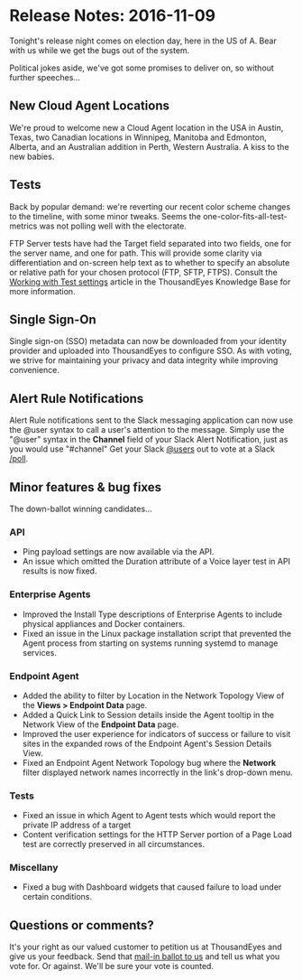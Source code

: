 # Release Notes: 2016-11-09

Tonight's release night comes on election day, here in the US of A.  Bear with us while we get the bugs out of the system.

Political jokes aside, we've got some promises to deliver on, so without further speeches...

## New Cloud Agent Locations

We're proud to welcome new a Cloud Agent location in the USA in Austin, Texas, two Canadian locations in Winnipeg, Manitoba and Edmonton, Alberta, and an Australian addition in Perth, Western Australia.  A kiss to the new babies.

## ​Tests

Back by popular demand: we're reverting our recent color scheme changes to the timeline, with some minor tweaks.  Seems the one-color-fits-all-test-metrics was not polling well with the electorate.

FTP Server tests have had the Target field separated into two fields, one for the server name, and one for path.  This will provide some clarity via differentiation and on-screen help text as to whether to specify an absolute or relative path for your chosen protocol \(FTP, SFTP, FTPS\).  Consult the [Working with Test settings](https://success.thousandeyes.com/PublicArticlePage?articleIdParam=kA0E0000000Cmn7KAC) article in the ThousandEyes Knowledge Base for more information.

## Single Sign-On

Single sign-on \(SSO\) metadata can now be downloaded from your identity provider and uploaded into ThousandEyes to configure SSO.  As with voting, we strive for maintaining your privacy and data integrity while improving convenience.

## Alert Rule Notifications

Alert Rule notifications sent to the Slack messaging application can now use the @user syntax to call a user's attention to the message.  Simply use the "@user" syntax in the **Channel** field of your Slack Alert Notification, just as you would use "\#channel"  Get your Slack [@users](https://get.slack.help/hc/en-us/articles/201259356-Slash-commands) out to vote at a Slack [/poll](https://get.slack.help/hc/en-us/articles/229002507-Polls-in-Slack).

## Minor features & bug fixes

 The down-ballot winning candidates...

### API

* Ping payload settings are now available via the API.
* An issue which omitted the Duration attribute of a Voice layer test in API results is now fixed.

### Enterprise Agents

* Improved the Install Type descriptions of Enterprise Agents to include physical appliances and Docker containers.
* Fixed an issue in the Linux package installation script that prevented the Agent process from starting on systems running systemd to manage services.

### Endpoint Agent

* Added the ability to filter by Location in the Network Topology View of the **Views &gt; Endpoint Data** page.
* Added a Quick Link to Session details inside the Agent tooltip in the Network View of the **Endpoint Data** page.
* Improved the user experience for indicators of success or failure to visit sites in the expanded rows of the Endpoint Agent's Session Details View.
* Fixed an Endpoint Agent Network Topology bug where the **Network** filter displayed network names incorrectly in the link's drop-down menu.

### Tests

* Fixed an issue in which Agent to Agent tests which would report the private IP address of a target
* Content verification settings for the HTTP Server portion of a Page Load test are correctly preserved in all circumstances.

### Miscellany

* Fixed a bug with Dashboard widgets that caused failure to load under certain conditions.

## Questions or comments?

 It's your right as our valued customer to petition us at ThousandEyes and give us your feedback.  Send that [mail-in ballot to us](mailto:support@thousandeyes.com) and tell us what you vote for. Or against.  We'll be sure your vote is counted.


